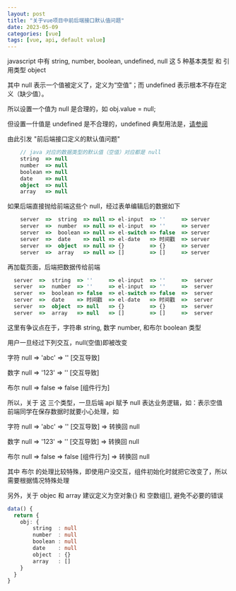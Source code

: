 ```yaml
---
layout: post
title: "关于vue项目中前后端接口默认值问题"
date: 2023-05-09
categories: [vue]
tags: [vue, api, default value]
---
```


javascript 中有 string, number, boolean, undefined, null 这 5 种基本类型 和 引用类型 object

其中 null 表示一个值被定义了，定义为“空值”；而 undefined 表示根本不存在定义（缺少值）。

所以设置一个值为 null 是合理的，如 obj.value = null;

但设置一什值是 undefined 是不合理的，undefined 典型用法是，<a href="http://www.ruanyifeng.com/blog/2014/03/undefined-vs-null.html">请参阅</a>

由此引发 "前后端接口定义的默认值问题"

```ts
    // java 对应的数据类型的默认值（空值）对应都是 null
    string  => null
    number  => null
    boolean => null
    date    => null
    object  => null
    array   => null
```

如果后端直接抛给前端这些个 null，经过表单编辑后的数据如下

```ts
    server  =>  string  => null => el-input  => ''     => server
    server  =>  number  => null => el-input  => ''     => server
    server  =>  boolean => null => el-switch => false  => server
    server  =>  date    => null => el-date   => 时间戳  => server
    server  =>  object  => null => {}        => {}     => server
    server  =>  array   => null => []        => []     => server
```

再加载页面，后端把数据传给前端

```ts
  server  =>  string  => ''     => el-input  => ''     =>  server
  server  =>  number  => ''     => el-input  => ''     =>  server
  server  =>  boolean => false  => el-switch => false  =>  server
  server  =>  date    => 时间戳  => el-date   => 时间戳  =>  server
  server  =>  object  => null   => {}        => {}     =>  server
  server  =>  array   => null   => []        => []     =>  server
```

这里有争议点在于，字符串 string, 数字 number, 和布尔 boolean 类型

用户一旦经过下列交互，null(空值)即被改变

字符 null => 'abc' => ''    [交互导致]

数字 null => '123' => ''    [交互导致]

布尔 null => false => false [组件行为]

所以，关于 这 三个类型，一旦后端 api 赋予 null 表达业务逻辑，如：表示空值
前端同学在保存数据时就要小心处理，如 


字符 null => 'abc' => ''     [交互导致]  => 转换回 null

数字 null => '123' => ''     [交互导致]  => 转换回 null

布尔 null => false => false  [组件行为]  => 转换回 null

其中 布尔 的处理比较特殊，即使用户没交互，组件初始化时就把它改变了，所以需要根据情况特殊处理

另外，关于 objec 和 array 建议定义为空对象{} 和 空数组[], 避免不必要的错误
```ts
data() {
  return {
    obj: {
        string  : null
        number  : null
        boolean : null
        date    : null
        object  : {}
        array   : []
    }
  }
}
```
